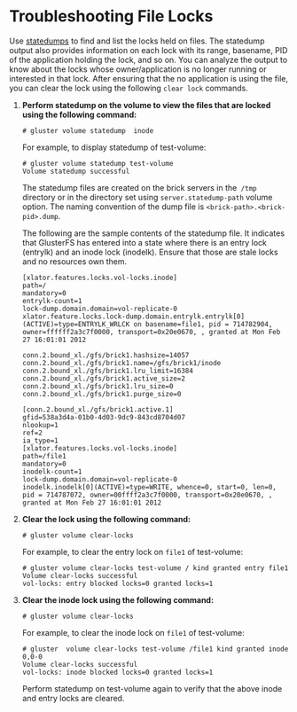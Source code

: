 Troubleshooting File Locks
==========================


Use [statedumps](./statedump.md) to find and list the locks held
on files. The statedump output also provides information on each lock
with its range, basename, PID of the application holding the lock, and
so on. You can analyze the output to know about the locks whose
owner/application is no longer running or interested in that lock. After
ensuring that the no application is using the file, you can clear the
lock using the following `clear lock` commands.

1.  **Perform statedump on the volume to view the files that are locked
    using the following command:**

        # gluster volume statedump  inode

    For example, to display statedump of test-volume:

        # gluster volume statedump test-volume
        Volume statedump successful

    The statedump files are created on the brick servers in the` /tmp`
    directory or in the directory set using `server.statedump-path`
    volume option. The naming convention of the dump file is
    `<brick-path>.<brick-pid>.dump`.

    The following are the sample contents of the statedump file. It
    indicates that GlusterFS has entered into a state where there is an
    entry lock (entrylk) and an inode lock (inodelk). Ensure that those
    are stale locks and no resources own them.

        [xlator.features.locks.vol-locks.inode]
        path=/
        mandatory=0
        entrylk-count=1
        lock-dump.domain.domain=vol-replicate-0
        xlator.feature.locks.lock-dump.domain.entrylk.entrylk[0](ACTIVE)=type=ENTRYLK_WRLCK on basename=file1, pid = 714782904, owner=ffffff2a3c7f0000, transport=0x20e0670, , granted at Mon Feb 27 16:01:01 2012

        conn.2.bound_xl./gfs/brick1.hashsize=14057
        conn.2.bound_xl./gfs/brick1.name=/gfs/brick1/inode
        conn.2.bound_xl./gfs/brick1.lru_limit=16384
        conn.2.bound_xl./gfs/brick1.active_size=2
        conn.2.bound_xl./gfs/brick1.lru_size=0
        conn.2.bound_xl./gfs/brick1.purge_size=0

        [conn.2.bound_xl./gfs/brick1.active.1]
        gfid=538a3d4a-01b0-4d03-9dc9-843cd8704d07
        nlookup=1
        ref=2
        ia_type=1
        [xlator.features.locks.vol-locks.inode]
        path=/file1
        mandatory=0
        inodelk-count=1
        lock-dump.domain.domain=vol-replicate-0
        inodelk.inodelk[0](ACTIVE)=type=WRITE, whence=0, start=0, len=0, pid = 714787072, owner=00ffff2a3c7f0000, transport=0x20e0670, , granted at Mon Feb 27 16:01:01 2012

2.  **Clear the lock using the following command:**

        # gluster volume clear-locks

    For example, to clear the entry lock on `file1` of test-volume:

        # gluster volume clear-locks test-volume / kind granted entry file1
        Volume clear-locks successful
        vol-locks: entry blocked locks=0 granted locks=1

3.  **Clear the inode lock using the following command:**

        # gluster volume clear-locks

    For example, to clear the inode lock on `file1` of test-volume:

        # gluster  volume clear-locks test-volume /file1 kind granted inode 0,0-0
        Volume clear-locks successful
        vol-locks: inode blocked locks=0 granted locks=1

    Perform statedump on test-volume again to verify that the
    above inode and entry locks are cleared.


